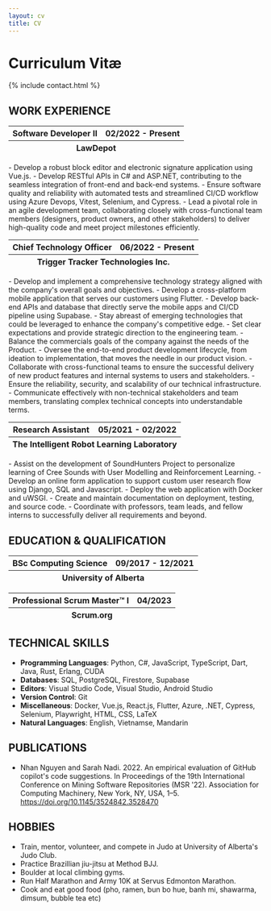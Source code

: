 ```yaml
---
layout: cv
title: CV
---
```


# Curriculum Vitæ

{% include contact.html %}

## WORK EXPERIENCE

<table class="table">
  <thead>
    <tr>
      <th>Software Developer II</th>
      <th class="time">02/2022 - Present</th>
    </tr>
    <tr>
      <th colspan="2" class="location">LawDepot</th>
    </tr>
  </thead>
</table>
- Develop a robust block editor and electronic signature application using Vue.js.
- Develop RESTful APIs in C# and ASP.NET, contributing to the seamless integration of front-end and back-end systems.
- Ensure software quality and reliability with automated tests and streamlined CI/CD workflow using Azure Devops, Vitest, Selenium, and Cypress.
- Lead a pivotal role in an agile development team, collaborating closely with cross-functional team members (designers, product owners, and other stakeholders) to deliver high-quality code and meet project milestones efficiently.

<table class="table">
  <thead>
    <tr>
      <th>Chief Technology Officer</th>
      <th class="time">06/2022 - Present</th>
    </tr>
    <tr>
      <th colspan="2" class="location">Trigger Tracker Technologies Inc.</th>
    </tr>
  </thead>
</table>
- Develop and implement a comprehensive technology strategy aligned with the company's overall goals and objectives.
- Develop a cross-platform mobile application that serves our customers using Flutter. 
- Develop back-end APIs and database that directly serve the mobile apps and CI/CD pipeline using Supabase.
- Stay abreast of emerging technologies that could be leveraged to enhance the company's competitive edge.
- Set clear expectations and provide strategic direction to the engineering team.
- Balance the commercials goals of the company against the needs of the Product.
- Oversee the end-to-end product development lifecycle, from ideation to implementation, that moves the needle in our product vision.
- Collaborate with cross-functional teams to ensure the successful delivery of new product features and internal systems to users and stakeholders.
- Ensure the reliability, security, and scalability of our technical infrastructure.
- Communicate effectively with non-technical stakeholders and team members, translating complex technical concepts into understandable terms.

<table class="table">
  <thead>
    <tr>
      <th>Research Assistant</th>
      <th class="time">05/2021 - 02/2022</th>
    </tr>
    <tr>
      <th colspan="2" class="location">The Intelligent Robot Learning Laboratory</th>
    </tr>
  </thead>
</table>
- Assist on the development of SoundHunters Project to personalize learning of Cree Sounds with User Modelling and Reinforcement Learning.
- Develop an online form application to support custom user research flow using Django, SQL and Javascript. 
- Deploy the web application with Docker and uWSGI. 
- Create and maintain documentation on deployment, testing, and source code. 
- Coordinate with professors, team leads, and fellow interns to successfully deliver all requirements and beyond.

## EDUCATION & QUALIFICATION

<table class="table">
  <thead>
    <tr>
      <th>BSc Computing Science</th>
      <th class="time">09/2017 - 12/2021</th>
    </tr>
    <tr>
      <th colspan="2" class="location">University of Alberta</th>
    </tr>
  </thead>
</table>
<table class="table">
  <thead>
    <tr>
      <th>Professional Scrum Master™ I</th>
      <th class="time">04/2023</th>
    </tr>
    <tr>
      <th colspan="2" class="location">Scrum.org</th>
    </tr>
  </thead>
</table>

## TECHNICAL SKILLS

- **Programming Languages**: Python, C#, JavaScript, TypeScript, Dart, Java, Rust, Erlang, CUDA
- **Databases**: SQL, PostgreSQL, Firestore, Supabase
- **Editors**: Visual Studio Code, Visual Studio, Android Studio
- **Version Control**: Git
- **Miscellaneous**: Docker, Vue.js, React.js, Flutter, Azure, .NET, Cypress, Selenium, Playwright, HTML, CSS, LaTeX
- **Natural Languages**: English, Vietnamse, Mandarin

## PUBLICATIONS

- Nhan Nguyen and Sarah Nadi. 2022. An empirical evaluation of GitHub copilot's code suggestions. In Proceedings of the 19th International Conference on Mining Software Repositories (MSR '22). Association for Computing Machinery, New York, NY, USA, 1–5. https://doi.org/10.1145/3524842.3528470

## HOBBIES

- Train, mentor, volunteer, and compete in Judo at University of Alberta's Judo Club.
- Practice Brazillian jiu-jitsu at Method BJJ.
- Boulder at local climbing gyms.
- Run Half Marathon and Army 10K at Servus Edmonton Marathon.
- Cook and eat good food (pho, ramen, bun bo hue, banh mi, shawarma, dimsum, bubble tea etc)
